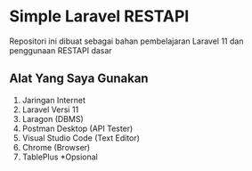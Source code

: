 # Simple Laravel RESTAPI

Repositori ini dibuat sebagai bahan pembelajaran Laravel 11 dan penggunaan RESTAPI dasar

## Alat Yang Saya Gunakan

1. Jaringan Internet
2. Laravel Versi 11
3. Laragon (DBMS)
4. Postman Desktop (API Tester)
5. Visual Studio Code (Text Editor)
6. Chrome (Browser)
7. TablePlus \*Opsional
